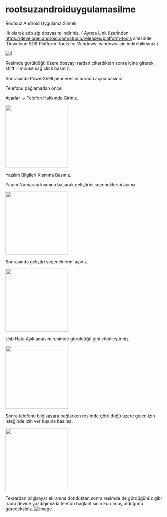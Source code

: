 # rootsuzandroiduygulamasilme
Rootsuz Android Uygulama Silmek

İlk olarak adb.zip dosyasını indiriniz. 
( Ayrıca Link üzerinden https://developer.android.com/studio/releases/platform-tools sitesinde 'Download SDK Platform-Tools for Windows'  windows için indirebilirsiniz.)


![1](https://user-images.githubusercontent.com/62428397/183443335-1a6400e1-5ea8-4d5b-a8e5-b1f62ec121e5.png)

Resimde görüldüğü üzere dosyayı rardan çıkardıktan sonra içine girerek shift + mouse sağ click basınız.

Sonrasında PowerShell penceresini burada açına basınız.

Telefonu bağlamadan önce;

Ayarlar -> Telefon Hakkında Giriniz.


<img src="https://user-images.githubusercontent.com/62428397/183444645-c6a4931b-5448-4218-8102-99ad4edcb50a.jpg" width="200">

Yazılım Bilgileri Kısmına Basınız.

Yapım Numarası kısmına basarak geliştirici seçeneklerini açınız.

<img src="https://user-images.githubusercontent.com/62428397/183447429-16f217c1-d508-4c11-a5d3-e864feeb3937.png" width="200">

Sonrasında geliştiri seçeneklerini açınız.

<img src="https://user-images.githubusercontent.com/62428397/183445147-531055ba-4ab2-4ef6-bb83-cf13f2f51ea0.jpg" width="200">


Usb Hata Ayıklamasını resimde görüldüğü gibi etkinleştiriniz.

<img src="https://user-images.githubusercontent.com/62428397/183445516-6fa11295-d9c7-435f-a994-7f4a621c19d0.jpg" width="200">

Sonra telefonu bilgisayara bağlarken resimde görüldüğü üzere gelen izin isteğinde izin ver tuşuna basınız.

<img src="https://user-images.githubusercontent.com/62428397/183446081-817f6dd3-1725-4653-8d7d-eccc95155986.jpg" width="200">

Tekrardan bilgisayar ekranına döndükten sonra resimde de gördüğünüz gibi ./adb device yazdığımızda telefon bağlantısının kurulmuş olduğunu göreceksiniz.
![image](https://user-images.githubusercontent.com/62428397/183446486-4dd49803-120d-480d-9570-95d758611f03.png)

